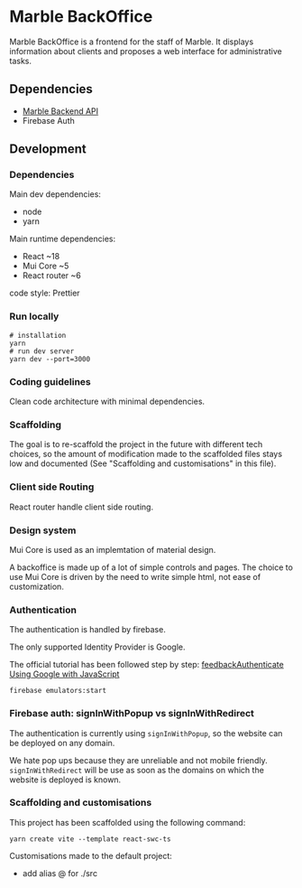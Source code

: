 # Marble BackOffice

Marble BackOffice is a frontend for the staff of Marble. It displays information about clients and proposes a web interface for administrative tasks.

## Dependencies

- [Marble Backend API](https://github.com/checkmarble/marble-backend)
- Firebase Auth

## Development

### Dependencies

Main dev dependencies:

- node
- yarn

Main runtime dependencies:

- React ~18
- Mui Core ~5
- React router ~6

code style: Prettier

### Run locally

```
# installation
yarn
# run dev server
yarn dev --port=3000
```

### Coding guidelines

Clean code architecture with minimal dependencies.

### Scaffolding

The goal is to re-scaffold the project in the future with different tech choices, so the amount of modification made to the scaffolded files stays low and documented (See "Scaffolding and customisations" in this file).

### Client side Routing

React router handle client side routing.

### Design system

Mui Core is used as an implemtation of material design.

A backoffice is made up of a lot of simple controls and pages. The choice to use Mui Core is driven by the need to write simple html, not ease of customization.

### Authentication

The authentication is handled by firebase.

The only supported Identity Provider is Google.

The official tutorial has been followed step by step: [feedbackAuthenticate Using Google with JavaScript](https://firebase.google.com/docs/auth/web/google-signin)

`firebase emulators:start`

### Firebase auth: signInWithPopup vs signInWithRedirect

The authentication is currently using `signInWithPopup`, so the website can be deployed on any domain.

We hate pop ups because they are unreliable and not mobile friendly. `signInWithRedirect` will be use as soon as the domains on which the website is deployed is known. 

### Scaffolding and customisations

This project has been scaffolded using the following command:

```
yarn create vite --template react-swc-ts
```

Customisations made to the default project:

- add alias @ for ./src

